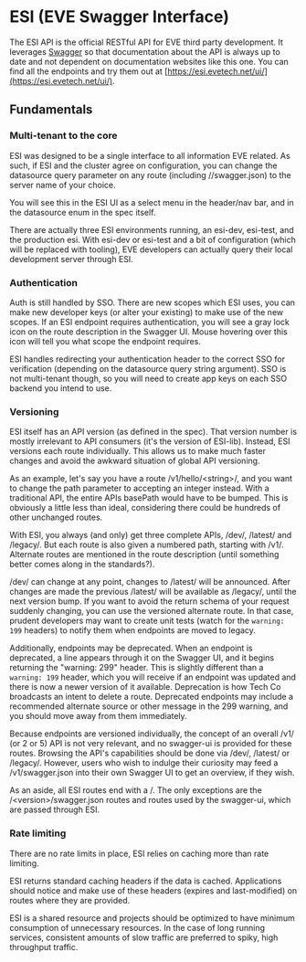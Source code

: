 # ESI (EVE Swagger Interface)
The ESI API is the official RESTful API for EVE third party development. It leverages [Swagger](https://swagger.io/) so that documentation
about the API is always up to date and not dependent on documentation websites like this one. You can find all the endpoints
and try them out at [https://esi.evetech.net/ui/](https://esi.evetech.net/ui/).

## Fundamentals
### Multi-tenant to the core

ESI was designed to be a single interface to all information EVE related. As such, if ESI and the cluster agree on configuration,
you can change the datasource query parameter on any route (including /<version>/swagger.json) to the server name of your choice.

You will see this in the ESI UI as a select menu in the header/nav bar, and in the datasource enum in the spec itself.

There are actually three ESI environments running, an esi-dev, esi-test, and the production esi. With esi-dev or esi-test and a
bit of configuration (which will be replaced with tooling), EVE developers can actually query their local development server through ESI.

### Authentication

Auth is still handled by SSO. There are new scopes which ESI uses, you can make new developer keys (or alter your existing)
to make use of the new scopes. If an ESI endpoint requires authentication, you will see a gray lock icon on the route description in the
Swagger UI. Mouse hovering over this icon will tell you what scope the endpoint requires.

ESI handles redirecting your authentication header to the correct SSO for verification (depending on the datasource query string argument).
SSO is not multi-tenant though, so you will need to create app keys on each SSO backend you intend to use.

### Versioning

ESI itself has an API version (as defined in the spec). That version number is mostly irrelevant to API consumers (it's the version of ESI-lib).
Instead, ESI versions each route individually. This allows us to make much faster changes and avoid the awkward situation of global API versioning.

As an example, let's say you have a route /v1/hello/\<string\>/, and you want to change the path parameter to accepting an integer instead.
With a traditional API, the entire APIs basePath would have to be bumped. This is obviously a little less than ideal, considering there could be hundreds of other unchanged routes.

With ESI, you always (and only) get three complete APIs, /dev/, /latest/ and /legacy/. But each route is also given a numbered path, starting with /v1/.
Alternate routes are mentioned in the route description (until something better comes along in the standards?).

/dev/ can change at any point, changes to /latest/ will be announced. After changes are made the previous /latest/ will be available as /legacy/, until the next version bump.
If you want to avoid the return schema of your request suddenly changing, you can use the versioned alternate route. In that case, prudent developers may want to
create unit tests (watch for the `warning: 199` headers) to notify them when endpoints are moved to legacy.

Additionally, endpoints may be deprecated. When an endpoint is deprecated, a line appears through it on the Swagger UI, and it begins returning the "warning: 299" header.
This is slightly different than a `warning: 199` header, which you will receive if an endpoint was updated and there is now a newer version of it available.
Deprecation is how Tech Co broadcasts an intent to delete a route. Deprecated endpoints may include a recommended alternate source or
other message in the 299 warning, and you should move away from them immediately.

Because endpoints are versioned individually, the concept of an overall /v1/ (or 2 or 5) API is not very relevant, and no swagger-ui is provided for these routes.
Browsing the API's capabilities should be done via /dev/, /latest/ or /legacy/. However, users who wish to indulge their curiosity may feed a
/v1/swagger.json into their own Swagger UI to get an overview, if they wish.

As an aside, all ESI routes end with a /. The only exceptions are the /\<version\>/swagger.json routes and routes used by the swagger-ui, which are passed through ESI.

### Rate limiting

There are no rate limits in place, ESI relies on caching more than rate limiting.

ESI returns standard caching headers if the data is cached. Applications should notice and make use of these headers (expires and last-modified) on routes where they are provided.

ESI is a shared resource and projects should be optimized to have minimum consumption of unnecessary resources. In the case of long running
services, consistent amounts of slow traffic are preferred to spiky, high throughput traffic.
